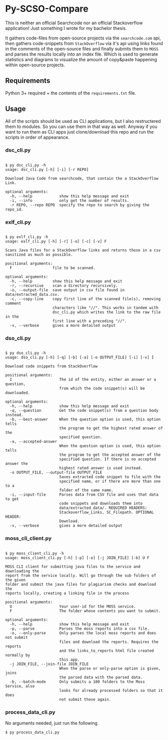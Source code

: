 # Py-SCSO-Compare
This is neither an official Searchcode nor an official Stackoverflow application! Just something I wrote for my bachelor thesis.

It gathers code-files from open-source projects via the `searchcode.com` api, then gathers code-snippets from `StackOverflow` via it's api using links found in the comments of the open-source files and finally submits them to `MOSS` and parses the results locally into an index file. Which is used to generate statistics and diagrams to visualize the amount of copy&paste happening within open-source projects.

## Requirements
Python 3+ required + the contents of the `requirements.txt` file.
## Usage
All of the scripts should be used as CLI applications, but I also restructered them to modules. So you can use them in that way as well. Anyway if you want to run them as CLI apps just clone/download this repo and run the scripts in order of appearance.
### dsc_cli.py
```

$ py dsc_cli.py -h
usage: dsc_cli.py [-h] [-i] [-r REPO]

Download Java Code from searchcode, that contain the a StackOverflow Link.

optional arguments:
  -h, --help            show this help message and exit
  -i, --info            only get the number of results.
  -r REPO, --repo REPO  specify the repo to search by giving the repo_id.

```

### exlf_cli.py
```

$ py exlf_cli.py -h
usage: exlf_cli.py [-h] [-r] [-o] [-c] [-v] F

Scans Java files for a StackOverflow links and returns those in a csv
sanitized as much as possible.

positional arguments:
  F                  file to be scanned.

optional arguments:
  -h, --help         show this help message and exit
  -r, --recursive    scan a directory recursively.
  -o, --output-file  save output in csv file found in data/extracted_data.csv.
  -c, --copy-line    copy first line of the scanned file(s), removing comment
                     characters like "//". This works in tandem with
                     dsc_cli.py which writes the link to the raw file in the
                     first line with a preceding "//".
  -v, --verbose      gives a more detailed output

```

### dso_cli.py
```

$ py dso_cli.py -h
usage: dso_cli.py [-h] [-q] [-b] [-a] [-o OUTPUT_FILE] [-i] [-v] I

Download code snippets from StackOverflow

positional arguments:
  I                     The id of the entity, either an answer or a question,
                        from which the code snippet(s) will be downloaded.

optional arguments:
  -h, --help            show this help message and exit
  -q, --question        Get the code snippet(s) from a question body instead.
  -b, --best-answer     When the question option is used, this option tells
                        the program to get the highest rated answer of the
                        specified question.
  -a, --accepted-answer
                        When the question option is used, this option tells
                        the program to get the accepted answer of the
                        specified question. If there is no accepted answer the
                        highest rated answer is used instead.
  -o OUTPUT_FILE, --output-file OUTPUT_FILE
                        Saves extracted code snippet to file with the
                        specified name, or if there are more than one to a
                        folder of the same name.
  -i, --input-file      Parses data from CSV file and uses that data to get
                        code snippets and downloads them into
                        data/extracted_data/. REQUIRED HEADERS:
                        Stackoverflow_Links, SC_Filepath. OPTIONAL HEADER:
                        Download.
  -v, --verbose         gives a more detailed output

```

### moss_cli_client.py
```

$ py moss_client_cli.py -h
usage: moss_client_cli.py [-h] [-p] [-o] [-j JOIN_FILE] [-b] U F

MOSS CLI client for submitting java files to the service and downloading the
report from the service locally. Will go through the sub folders of the given
folder and submit the java files for plagiarism checks and download the
reports locally, creating a linking file in the process

positional arguments:
  U                     Your user-id for the MOSS service.
  F                     The folder whose contents you want to submit.

optional arguments:
  -h, --help            show this help message and exit
  -p, --parse           Parses the moss reports into a csv file.
  -o, --only-parse      Only parses the local moss reports and does not submit
                        files and download the reports. Requires the reports
                        and the links_to_reports html file created normally by
                        this app.
  -j JOIN_FILE, --join-file JOIN_FILE
                        When the parse or only-parse option is given, joins
                        the parsed data with the parsed data.
  -b, --batch-mode      Only submits a 100 folders to the Moss Service, also
                        looks for already processed folders so that it does
                        not submit those again.

```

### process_data_cli.py
No arguments needed, just run the following
```
$ py process_data_cli.py
```
